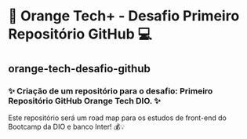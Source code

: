 # 🤩 Orange Tech+ - Desafio Primeiro Repositório GitHub 💻## orange-tech-desafio-github### ✨ Criação de um repositório para o desafio: Primeiro Repositório GitHub Orange Tech DIO. ✨Este repositório será um road map para os estudos de front-end do Bootcamp da DIO e banco Inter! 💰💡